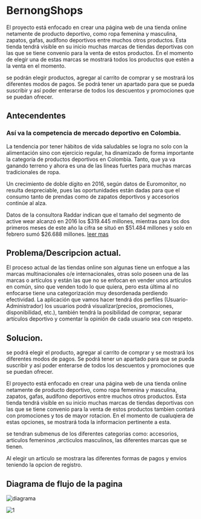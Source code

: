 # BernongShops


 El proyecto está enfocado en crear una página web de una tienda online netamente de producto deportivo, como ropa femenina y masculina, zapatos, gafas, audífono deportivos entre  muchos otros productos. Esta tienda tendrá visible en su inicio muchas marcas de tiendas deportivas con las que se tiene convenio para la venta de estos productos. En el momento de elegir una de estas marcas se mostrará todos los productos que estén a la venta en el momento. 

se podrán elegir productos, agregar al carrito de comprar y se mostrará los diferentes modos de pagos. Se podrá tener  un apartado para que se pueda suscribir y así poder enterarse de todos los descuentos y promociones que se puedan ofrecer.


## Antecendentes 


### Así va la competencia de mercado deportivo en Colombia.

La tendencia por tener hábitos de vida saludables se logra no solo con la alimentación sino con ejercicio regular, ha dinamizado de forma importante la categoría de productos deportivos en Colombia. Tanto, que ya va ganando terreno y ahora es una de las líneas fuertes para muchas marcas tradicionales de ropa.

Un crecimiento de doble dígito en 2016, según datos de Euromonitor, no resulta despreciable, pues las oportunidades están dadas para que el consumo tanto de prendas como de zapatos deportivos y accesorios continúe al alza.

Datos de la consultora Raddar indican que el tamaño del segmento de active wear alcanzó en 2016 los $319.445 millones, mientras para los dos primeros meses de este año la cifra se situó en $51.484 millones y solo en febrero sumó $26.688 millones. [leer mas]

[leer mas]: https://www.dinero.com/edicion-impresa/negocios/articulo/mercado-de-ropa-deportiva-competencia-en-colombia/243945



## Problema/Descripcion actual.

El proceso actual de las tiendas online son algunas tiene un enfoque a las marcas multinacionales o/e internacionales, otras solo poseen una de las marcas o artículos y están las que no se enfocan en vender unos artículos en común, sino que venden todo lo que quiera, pero esta última al no enfocarse tiene una categorización muy desordenada perdiendo efectividad. La aplicación que vamos hacer tendrá dos perfiles (Usuario-Administrador) los usuarios podrá visualizar(precios, promociones, disponibilidad, etc.), también tendrá la posibilidad de comprar, separar artículos deportivo y comentar la opinión de cada usuario sea con respeto.

## Solucion.

se podrá elegir el producto, agregar al carrito de comprar y se mostrará los diferentes modos de pagos. Se podrá tener  un apartado para que se pueda suscribir y así poder enterarse de todos los descuentos y promociones que se puedan ofrecer.


El proyecto está enfocado en crear una página web de una tienda online netamente de producto deportivo, como ropa femenina y masculina, zapatos, gafas, audífono deportivos entre  muchos otros productos. Esta tienda tendrá visible en su inicio muchas marcas de tiendas deportivas con las que se tiene convenio para la venta de estos productos tambien contará con promociones y tos de mayor rotacion. En el momento de cualuqiera de estas opciones, se mostrará toda la informacion pertinente a esta.

se tendran submenus de los diferentes categorias como: accesorios, articulos femeninos ,arcticulos masculinos, las diferentes marcas que se tienen.

Al elegir un  articulo se mostrara las diferentes formas de pagos y envios teniendo la opcion de registro.


## Diagrama de flujo de la pagina

![diagrama][1]


[1]: C:\Users\maiik\Downloads\BernongShop(1).jpeg "diagrama"

![1](C:\Users\maiik\Downloads\BernongShop1.jpeg)
 

